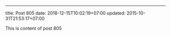 ---
title: Post 805
date: 2018-12-15T10:02:19+07:00
updated: 2015-10-31T21:53:17+07:00

This is content of post 805